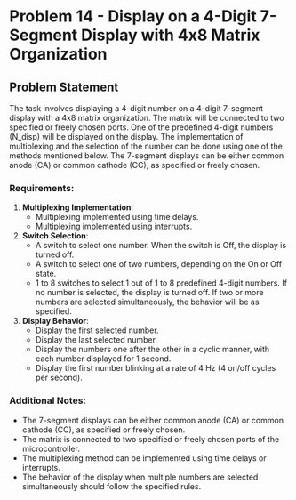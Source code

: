 # Problem 14 - Display on a 4-Digit 7-Segment Display with 4x8 Matrix Organization

## Problem Statement

The task involves displaying a 4-digit number on a 4-digit 7-segment display with a 4x8 matrix organization. The matrix will be connected to two specified or freely chosen ports. One of the predefined 4-digit numbers (N_disp) will be displayed on the display. The implementation of multiplexing and the selection of the number can be done using one of the methods mentioned below. The 7-segment displays can be either common anode (CA) or common cathode (CC), as specified or freely chosen.

### Requirements:
1. **Multiplexing Implementation**:
   - Multiplexing implemented using time delays.
   - Multiplexing implemented using interrupts.
2. **Switch Selection**:
   - A switch to select one number. When the switch is Off, the display is turned off.
   - A switch to select one of two numbers, depending on the On or Off state.
   - 1 to 8 switches to select 1 out of 1 to 8 predefined 4-digit numbers. If no number is selected, the display is turned off. If two or more numbers are selected simultaneously, the behavior will be as specified.
3. **Display Behavior**:
   - Display the first selected number.
   - Display the last selected number.
   - Display the numbers one after the other in a cyclic manner, with each number displayed for 1 second.
   - Display the first number blinking at a rate of 4 Hz (4 on/off cycles per second).

### Additional Notes:
- The 7-segment displays can be either common anode (CA) or common cathode (CC), as specified or freely chosen.
- The matrix is connected to two specified or freely chosen ports of the microcontroller.
- The multiplexing method can be implemented using time delays or interrupts.
- The behavior of the display when multiple numbers are selected simultaneously should follow the specified rules.
